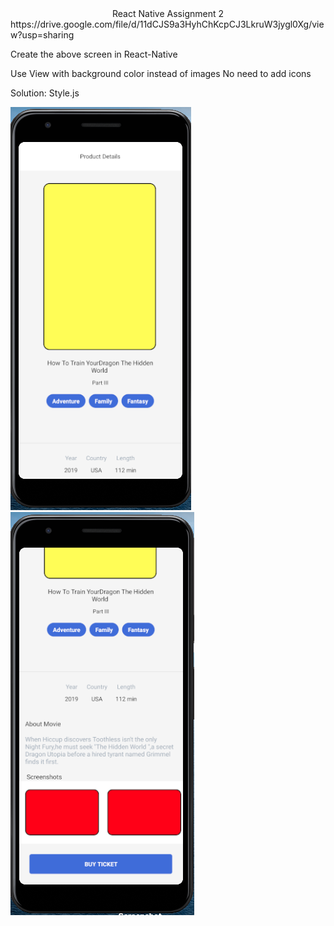 <div align="center"> React Native Assignment 2</div>
<div>
https://drive.google.com/file/d/11dCJS9a3HyhChKcpCJ3LkruW3jygl0Xg/view?usp=sharing

Create the above screen in React-Native

Use View with background color instead of images
No need to add icons

Solution: Style.js
</div>

![styling1](./src/assets/Styling1.png)
![styling2](./src/assets/Styling2.png)
